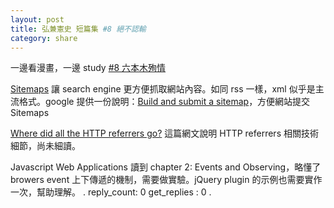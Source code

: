 ```yaml
---
layout: post
title: 弘兼憲史 短篇集 #8 絕不認輸
category: share
---
```

一邊看漫畫，一邊 study
[#8 六本木殉情](http://tw.ikanman.com/comic/1220/11261.html#p=96)

[Sitemaps](https://en.wikipedia.org/wiki/Sitemaps) 讓 search engine 更方便抓取網站內容。如同 rss 一樣，xml 似乎是主流格式。google 提供一份說明：[Build and submit a sitemap](https://support.google.com/webmasters/answer/183668?hl=en)，方便網站提交 Sitemaps

[Where did all the HTTP referrers go?](http://smerity.com/articles/2013/where_did_all_the_http_referrers_go.html) 這篇網文說明 HTTP referrers 相關技術細節，尚未細讀。

Javascript Web Applications 讀到 chapter 2: Events and Observing，略懂了 browers event 上下傳遞的機制，需要做實驗。jQuery plugin 的示例也需要實作一次，幫助理解。
.
reply_count: 0
get_replies : 0
.

